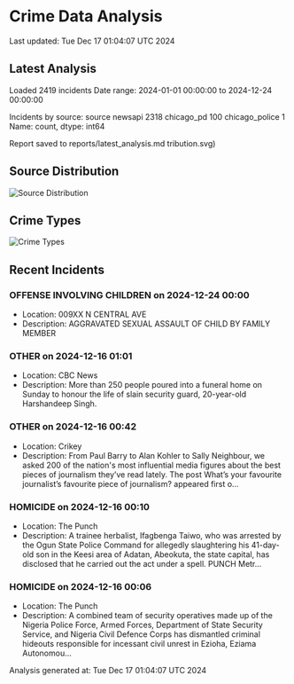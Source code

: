 # Crime Data Analysis
Last updated: Tue Dec 17 01:04:07 UTC 2024

## Latest Analysis

Loaded 2419 incidents
Date range: 2024-01-01 00:00:00 to 2024-12-24 00:00:00

Incidents by source:
source
newsapi           2318
chicago_pd         100
chicago_police       1
Name: count, dtype: int64

Report saved to reports/latest_analysis.md
tribution.svg)

## Source Distribution
![Source Distribution](images/source_distribution.svg)

## Crime Types
![Crime Types](images/crime_types.svg)

## Recent Incidents

### OFFENSE INVOLVING CHILDREN on 2024-12-24 00:00
- Location: 009XX N CENTRAL AVE
- Description: AGGRAVATED SEXUAL ASSAULT OF CHILD BY FAMILY MEMBER


### OTHER on 2024-12-16 01:01
- Location: CBC News
- Description: More than 250 people poured into a funeral home on Sunday to honour the life of slain security guard, 20-year-old Harshandeep Singh.


### OTHER on 2024-12-16 00:42
- Location: Crikey
- Description: From Paul Barry to Alan Kohler to Sally Neighbour, we asked 200 of the nation's most influential media figures about the best pieces of journalism they’ve read lately.
The post What’s your favourite journalist’s favourite piece of journalism? appeared first o…


### HOMICIDE on 2024-12-16 00:10
- Location: The Punch
- Description: A trainee herbalist, Ifagbenga Taiwo, who was arrested by the Ogun State Police Command for allegedly slaughtering his 41-day-old son in the Keesi area of Adatan, Abeokuta, the state capital, has disclosed that he carried out the act under a spell. PUNCH Metr…


### HOMICIDE on 2024-12-16 00:06
- Location: The Punch
- Description: A combined team of security operatives made up of the Nigeria Police Force, Armed Forces, Department of State Security Service, and Nigeria Civil Defence Corps has dismantled criminal hideouts responsible for incessant civil unrest in Ezioha, Eziama Autonomou…

Analysis generated at: Tue Dec 17 01:04:07 UTC 2024
